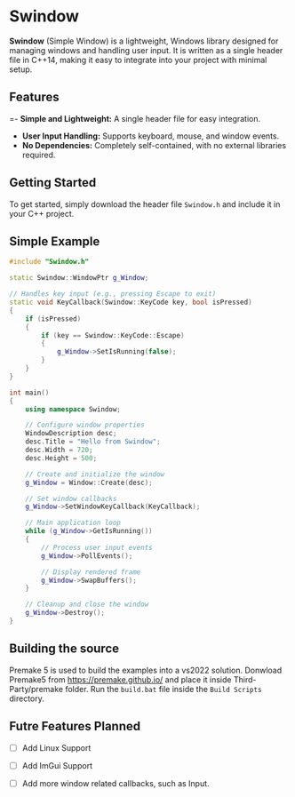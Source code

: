 # Swindow

**Swindow** (Simple Window) is a lightweight, Windows library designed for managing windows and handling user input. It is written as a single header file in C++14, making it easy to integrate into your project with minimal setup.

## Features

=- **Simple and Lightweight:** A single header file for easy integration.
- **User Input Handling:** Supports keyboard, mouse, and window events.
- **No Dependencies:** Completely self-contained, with no external libraries required.

## Getting Started

To get started, simply download the header file `Swindow.h` and include it in your C++ project.

## Simple Example

```cpp
#include "Swindow.h"

static Swindow::WindowPtr g_Window;

// Handles key input (e.g., pressing Escape to exit)
static void KeyCallback(Swindow::KeyCode key, bool isPressed)
{
	if (isPressed)
	{
		if (key == Swindow::KeyCode::Escape)
		{
			g_Window->SetIsRunning(false);
		}
	}
}

int main()
{
	using namespace Swindow;

	// Configure window properties
	WindowDescription desc;
	desc.Title = "Hello from Swindow";
	desc.Width = 720;
	desc.Height = 500;

	// Create and initialize the window
	g_Window = Window::Create(desc);

	// Set window callbacks
	g_Window->SetWindowKeyCallback(KeyCallback);

	// Main application loop
	while (g_Window->GetIsRunning())
	{
		// Process user input events
		g_Window->PollEvents();

		// Display rendered frame
		g_Window->SwapBuffers();
	}

	// Cleanup and close the window
	g_Window->Destroy();
}
```

## Building the source

Premake 5 is used to build the examples into a vs2022 solution. Donwload Premake5 from https://premake.github.io/ and place it inside Third-Party/premake folder. Run the `build.bat` file inside the `Build Scripts` directory. 

## Futre Features Planned

- [ ] Add Linux Support
- [ ] Add ImGui Support
- [ ] Add more window related callbacks, such as Input. 



